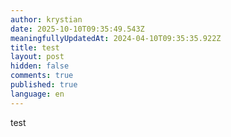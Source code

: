 ```yaml
---
author: krystian
date: 2025-10-10T09:35:49.543Z
meaningfullyUpdatedAt: 2024-04-10T09:35:35.922Z
title: test
layout: post
hidden: false
comments: true
published: true
language: en
---
```

test